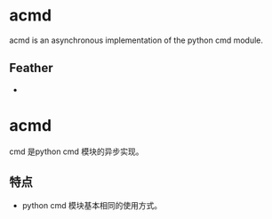 # acmd

acmd is an asynchronous implementation of the python cmd module.

## Feather
*

# acmd

cmd 是python cmd 模块的异步实现。

## 特点
* python cmd 模块基本相同的使用方式。




